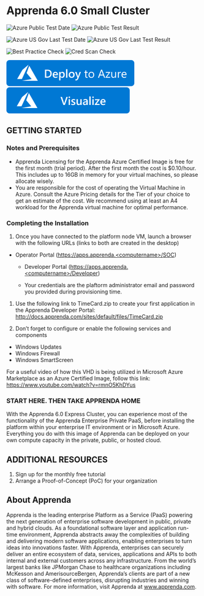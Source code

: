 # Apprenda 6.0 Small Cluster

![Azure Public Test Date](https://azurequickstartsservice.blob.core.windows.net/badges/apprenda60-small/PublicLastTestDate.svg)
![Azure Public Test Result](https://azurequickstartsservice.blob.core.windows.net/badges/apprenda60-small/PublicDeployment.svg)

![Azure US Gov Last Test Date](https://azurequickstartsservice.blob.core.windows.net/badges/apprenda60-small/FairfaxLastTestDate.svg)
![Azure US Gov Last Test Result](https://azurequickstartsservice.blob.core.windows.net/badges/apprenda60-small/FairfaxDeployment.svg)

![Best Practice Check](https://azurequickstartsservice.blob.core.windows.net/badges/apprenda60-small/BestPracticeResult.svg)
![Cred Scan Check](https://azurequickstartsservice.blob.core.windows.net/badges/apprenda60-small/CredScanResult.svg)

[![Deploy To Azure](https://raw.githubusercontent.com/Azure/azure-quickstart-templates/master/1-CONTRIBUTION-GUIDE/images/deploytoazure.svg?sanitize=true)](https://portal.azure.com/#create/Microsoft.Template/uri/https%3A%2F%2Fraw.githubusercontent.com%2FAzure%2Fazure-quickstart-templates%2Fmaster%2Fapprenda60-small%2Fazuredeploy.json)
[![Visualize](https://raw.githubusercontent.com/Azure/azure-quickstart-templates/master/1-CONTRIBUTION-GUIDE/images/visualizebutton.svg?sanitize=true)](http://armviz.io/#/?load=https%3A%2F%2Fraw.githubusercontent.com%2FAzure%2Fazure-quickstart-templates%2Fmaster%2Fapprenda60-small%2Fazuredeploy.json)

## GETTING STARTED

### Notes and Prerequisites

- Apprenda Licensing for the Apprenda Azure Certified Image is free for the
  first month (trial period). After the first month the cost is \$0.10/hour.
  This includes up to 16GB in memory for your virtual machines, so please
  allocate wisely.
- You are responsible for the cost of operating the Virtual Machine in Azure.
  Consult the Azure Pricing details for the Tier of your choice to get an
  estimate of the cost. We recommend using at least an A4 workload for the
  Apprenda virtual machine for optimal performance.

### Completing the Installation

1. Once you have connected to the platform node VM, launch a browser with the
   following URLs (links to both are created in the desktop)

- Operator Portal (https://apps.apprenda.<computername>/SOC)

  - Developer Portal (https://apps.apprenda.<computername>/Developer)

  - Your credentials are the plaftorm administrator email and password you
    provided during provisioning time.

1. Use the following link to TimeCard.zip to create your first application in
   the Apprenda Developer Portal:
   http://docs.apprenda.com/sites/default/files/TimeCard.zip

1. Don’t forget to configure or enable the following services and components

- Windows Updates
- Windows Firewall
- Windows SmartScreen

For a useful video of how this VHD is being utilized in Microsoft Azure
Marketplace as an Azure Certified Image, follow this link:
https://www.youtube.com/watch?v=rmnO5KhDYus

### START HERE. THEN TAKE APPRENDA HOME

With the Apprenda 6.0 Express Cluster, you can experience most of the
functionality of the Apprenda Enterprise Private PaaS, before installing the
platform within your enterprise IT environment or in Microsoft Azure. Everything
you do with this image of Apprenda can be deployed on your own compute capacity
in the private, public, or hosted cloud.

## ADDITIONAL RESOURCES

1. Sign up for the monthly free tutorial
2. Arrange a Proof-of-Concept (PoC) for your organization

## About Apprenda

Apprenda is the leading enterprise Platform as a Service (PaaS) powering the
next generation of enterprise software development in public, private and hybrid
clouds. As a foundational software layer and application run-time environment,
Apprenda abstracts away the complexities of building and delivering modern
software applications, enabling enterprises to turn ideas into innovations
faster. With Apprenda, enterprises can securely deliver an entire ecosystem of
data, services, applications and APIs to both internal and external customers
across any infrastructure. From the world’s largest banks like JPMorgan Chase to
healthcare organizations including McKesson and AmerisourceBergen, Apprenda’s
clients are part of a new class of software-defined enterprises, disrupting
industries and winning with software. For more information, visit Apprenda at
www.apprenda.com.
